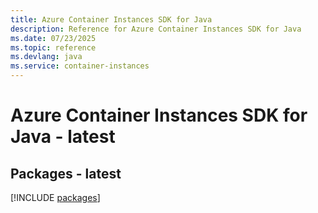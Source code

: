 ```yaml
---
title: Azure Container Instances SDK for Java
description: Reference for Azure Container Instances SDK for Java
ms.date: 07/23/2025
ms.topic: reference
ms.devlang: java
ms.service: container-instances
---
```

# Azure Container Instances SDK for Java - latest
## Packages - latest
[!INCLUDE [packages](container-instances-index.md)]